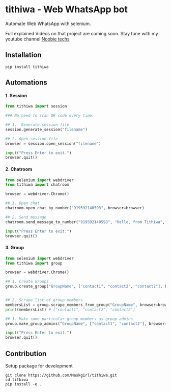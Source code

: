 # tithiwa - Web WhatsApp bot

Automate Web WhatsApp with selenium.

Full explained Videos on that project are coming soon. Stay tune with my youtube channel [Noobie techs](https://www.youtube.com/c/NoobieTechsTithi_mukherjee/)

## Installation
`
pip install tithiwa
`

## Automations

#### 1. Session

```python
from tithiwa import session

### No need to scan QR code every time.

## 1.  Generate session file
session.generate_session("filename")

## 2. Open session file
browser = session.open_session("filename")

input("Press Enter to exit.")
browser.quit()
```

#### 2. Chatroom 
```python
from selenium import webdriver
from tithiwa import chatroom

browser = webdriver.Chrome()

## 1. Open chat
chatroom.open_chat_by_number("919592140593", browser=browser)

## 2. Send message
chatroom.send_message_to_number("919592140593", "Hello, from Tithiwa", browser=browser)

input("Press Enter to exit.")
browser.quit()
```
#### 3. Group
```python
from selenium import webdriver
from tithiwa import group

browser = webdriver.Chrome()

## 1. Create Groups
group.create_group("GroupName", ["contact1", "contact2", "contact2"], browser=browser)


## 2. Scrape list of group members 
membersList = group.scrape_members_from_group("GroupName", browser=browser)
print(membersList) # ["contact1", "contact2", "contact2"]

## 3. Make some particular group members as group admins
group.make_group_admins("GroupName", ["contact1", "contact2"], browser=browser)

input("Press Enter to exit.")
browser.quit()
```

## Contribution
Setup package for development
```buildoutcfg
git clone https://github.com/Maskgirl/tithiwa.git
cd tithiwa
pip install -e .
```
